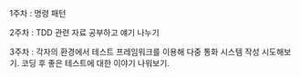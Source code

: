 1주차 : 명령 패턴

2주차 : TDD 관련 자료 공부하고 얘기 나누기

3주차 : 각자의 환경에서 테스트 프레임워크를 이용해 다중 통화 시스템 작성 시도해보기. 코딩 후 좋은 테스트에 대한 이야기 나워보기.
